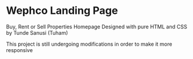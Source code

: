 # Wephco Landing Page 
Buy, Rent or Sell Properties Homepage
Designed with pure HTML and CSS by Tunde Sanusi (Tuham)

This project is still undergoing modifications in order to make it more responsive
